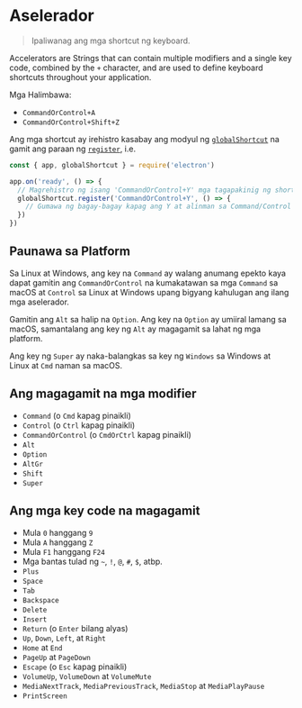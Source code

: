 # Aselerador

> Ipaliwanag ang mga shortcut ng keyboard.

Accelerators are Strings that can contain multiple modifiers and a single key code, combined by the `+` character, and are used to define keyboard shortcuts throughout your application.

Mga Halimbawa:

* `CommandOrControl+A`
* `CommandOrControl+Shift+Z`

Ang mga shortcut ay irehistro kasabay ang modyul ng [`globalShortcut`](global-shortcut.md) na gamit ang paraan ng [`register`](global-shortcut.md#globalshortcutregisteraccelerator-callback), i.e.

```javascript
const { app, globalShortcut } = require('electron')

app.on('ready', () => {
  // Magrehistro ng isang 'CommandOrControl+Y' mga tagapakinig ng shortcut.
  globalShortcut.register('CommandOrControl+Y', () => {
    // Gumawa ng bagay-bagay kapag ang Y at alinman sa Command/Control ay napindot na.
  })
})
```

## Paunawa sa Platform

Sa Linux at Windows, ang key na `Command` ay walang anumang epekto kaya dapat gamitin ang `CommandOrControl` na kumakatawan sa mga `Command` sa macOS at `Control` sa Linux at Windows upang bigyang kahulugan ang ilang mga aselerador.

Gamitin ang `Alt` sa halip na `Option`. Ang key na `Option` ay umiiral lamang sa macOS, samantalang ang key ng `Alt` ay magagamit sa lahat ng mga platform.

Ang key ng `Super` ay naka-balangkas sa key ng `Windows` sa Windows at Linux at `Cmd` naman sa macOS.

## Ang magagamit na mga modifier

* `Command` (o `Cmd` kapag pinaikli)
* `Control` (o `Ctrl` kapag pinaikli)
* `CommandOrControl` (o `CmdOrCtrl` kapag pinaikli)
* `Alt`
* `Option`
* `AltGr`
* `Shift`
* `Super`

## Ang mga key code na magagamit

* Mula `0` hanggang `9`
* Mula `A` hanggang `Z`
* Mula `F1` hanggang `F24`
* Mga bantas tulad ng `~`, `!`, `@`, `#`, `$`, atbp.
* `Plus`
* `Space`
* `Tab`
* `Backspace`
* `Delete`
* `Insert`
* `Return` (o `Enter` bilang alyas)
* `Up`, `Down`, `Left`, at `Right`
* `Home` at `End`
* `PageUp` at `PageDown`
* `Escape` (o `Esc` kapag pinaikli)
* `VolumeUp`, `VolumeDown` at `VolumeMute`
* `MediaNextTrack`, `MediaPreviousTrack`, `MediaStop` at `MediaPlayPause`
* `PrintScreen`